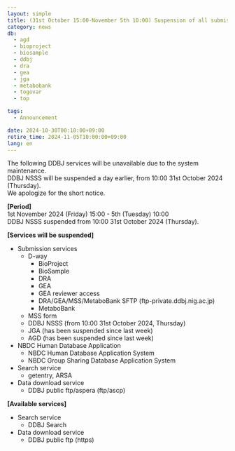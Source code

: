 ```yaml
---
layout: simple
title: (31st October 15:00-November 5th 10:00) Suspension of all submission and part of search services for maintenance
category: news
db:
  - agd
  - bioproject
  - biosample
  - ddbj
  - dra
  - gea
  - jga
  - metabobank
  - togovar
  - top

tags:
  - Announcement

date: 2024-10-30T00:10:00+09:00
retire_time: 2024-11-05T10:00:00+09:00
lang: en
---
```


The following DDBJ services will be unavailable due to the system maintenance.    
DDBJ NSSS will be suspended a day earlier, from 10:00 31st October 2024 (Thursday).   
We apologize for the short notice.   

**[Period]**    
1st November 2024 (Friday) 15:00 - 5th (Tuesday) 10:00   
DDBJ NSSS suspended from 10:00 31st October 2024 (Thursday).   

**[Services will be suspended]**
- Submission services
	- D-way
		- BioProject  
		- BioSample  
		- DRA  
		- GEA  
		- GEA reviewer access  
		- DRA/GEA/MSS/MetaboBank SFTP (ftp-private.ddbj.nig.ac.jp)
		- MetaboBank
	- MSS form
	- DDBJ NSSS (from 10:00 31st October 2024, Thursday)
	- JGA (has been suspended since last week)
	- AGD (has been suspended since last week)
- NBDC Human Database Application
	- NBDC Human Database Application System
	- NBDC Group Sharing Database Application System
- Search service
	- getentry, ARSA
- Data download service
	- DDBJ public ftp/aspera (ftp/ascp)

**[Available services]**
- Search service
	- DDBJ Search
- Data download service
	- DDBJ public ftp (https)
